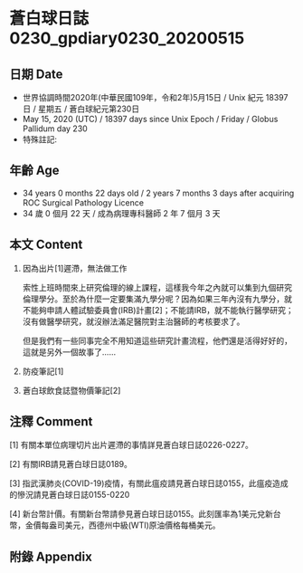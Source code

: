 [_metadata_:encoding]: - "utf-8"
[_metadata_:language]: - "zh-Hant-TW"
[_metadata_:fileformat]: - "markdown"
[_metadata_:MIME_type]: - "text/plain"
[_metadata_:markdown_version]: - "commonmark version 0.29"
[_metadata_:markdown_spec]: - "https://spec.commonmark.org/0.29/"

# 蒼白球日誌0230_gpdiary0230_20200515 #

## 日期 Date ##

* 世界協調時間2020年(中華民國109年，令和2年)5月15日 / Unix 紀元 18397 日 / 星期五 / 蒼白球紀元第230日
* May 15, 2020 (UTC) / 18397 days since Unix Epoch / Friday / Globus Pallidum day 230
* 特殊註記:

## 年齡 Age ##

* 34 years 0 months 22 days old / 2 years 7 months 3 days after acquiring ROC Surgical Pathology Licence
* 34 歲 0 個月 22 天 / 成為病理專科醫師 2 年 7 個月 3 天

## 本文 Content ##

1. 因為出片[1]遲滯，無法做工作

    索性上班時間來上研究倫理的線上課程，這樣我今年之內就可以集到九個研究倫理學分。至於為什麼一定要集滿九學分呢？因為如果三年內沒有九學分，就不能夠申請人體試驗委員會(IRB)計畫[2]；不能請IRB，就不能執行醫學研究；沒有做醫學研究，就沒辦法滿足醫院對主治醫師的考核要求了。

    但是我們有一些同事完全不用知道這些研究計畫流程，他們還是活得好好的，這就是另外一個故事了......

2. 防疫筆記[1]

    
3. 蒼白球飲食誌暨物價筆記[2]

    

## 注釋 Comment ##

[1] 有關本單位病理切片出片遲滯的事情詳見蒼白球日誌0226-0227。

[2] 有關IRB請見蒼白球日誌0189。

[3] 指武漢肺炎(COVID-19)疫情，有關此瘟疫請見蒼白球日誌0155，此瘟疫造成的慘況請見蒼白球日誌0155-0220

[4] 新台幣計價。有關新台幣請參見蒼白球日誌0155。此刻匯率為1美元兌新台幣，金價每盎司美元，西德州中級(WTI)原油價格每桶美元。

## 附錄 Appendix ##

